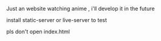 Just an website watching anime , i'll develop it in the future

install static-server or live-server to test

pls don't open index.html

